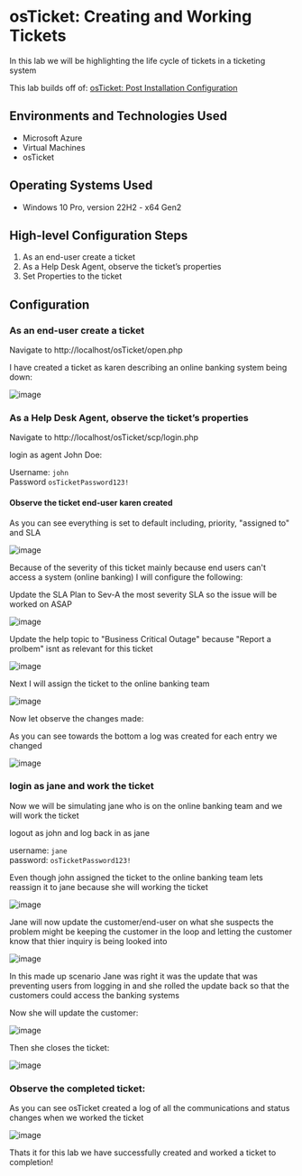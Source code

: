 # osTicket: Creating and Working Tickets

In this lab we will be highlighting the life cycle of tickets in a ticketing system

This lab builds off of: [osTicket: Post Installation Configuration](https://github.com/RobGaughan/osTicket-Post-Installation-Configuration)

## Environments and Technologies Used

- Microsoft Azure
- Virtual Machines
- osTicket

## Operating Systems Used 

- Windows 10 Pro, version 22H2 - x64 Gen2
 
## High-level Configuration Steps

1. As an end-user create a ticket
2. As a Help Desk Agent, observe the ticket’s properties
3. Set Properties to the ticket


## Configuration

### As an end-user create a ticket

Navigate to http://localhost/osTicket/open.php

I have created a ticket as karen describing an online banking system being down:

![image](https://github.com/user-attachments/assets/c958b676-fa5a-4adb-b16b-f5f13600559e)

### As a Help Desk Agent, observe the ticket’s properties

Navigate to http://localhost/osTicket/scp/login.php

login as agent John Doe:  

Username: `john`  
Password `osTicketPassword123!`

#### Observe the ticket end-user karen created

As you can see everything is set to default including, priority, "assigned to" and SLA

![image](https://github.com/user-attachments/assets/13722557-2a17-443e-b6b8-5aa049626918)

Because of the severity of this ticket mainly because end users can't access a system (online banking) I will configure the following: 

Update the SLA Plan to Sev-A the most severity SLA so the issue will be worked on ASAP

![image](https://github.com/user-attachments/assets/cadbffb7-c6c3-4119-9d15-f7e05b04c6e6)


Update the help topic to "Business Critical Outage" because "Report a prolbem" isnt as relevant for this ticket

![image](https://github.com/user-attachments/assets/101aed75-c2b5-47e6-bef0-015516d85894)

Next I will assign the ticket to the online banking team

![image](https://github.com/user-attachments/assets/905071a0-7394-4388-bf8a-d601668807dd)

Now let observe the changes made: 

As you can see towards the bottom a log was created for each entry we changed 

![image](https://github.com/user-attachments/assets/5c562c96-aafe-41eb-aee7-93630bea81ce)

### login as jane and work the ticket

Now we will be simulating jane who is on the online banking team and we will work the ticket

logout as john and log back in as jane
 
username: `jane`  
password: `osTicketPassword123!`  

Even though john assigned the ticket to the online banking team lets reassign it to jane because she will working the ticket

![image](https://github.com/user-attachments/assets/9738e64f-7431-4bb6-899a-02c55aa8f1bc)

Jane will now update the customer/end-user on what she suspects the problem might be keeping the customer in the loop and letting the customer know that thier inquiry is being looked into

![image](https://github.com/user-attachments/assets/5aa0ff92-c029-4e67-87d1-04d377291cde)

In this made up scenario Jane was right it was the update that was preventing users from logging in and she rolled the update back so that the customers could access the banking systems

Now she will update the customer: 

![image](https://github.com/user-attachments/assets/8cb4d96b-6a37-41a9-af19-518d70fb244c)

Then she closes the ticket:

![image](https://github.com/user-attachments/assets/335ea23c-cd1e-40cd-99aa-b3d3deb082b4)


### Observe the completed ticket:

As you can see osTicket created a log of all the communications and status changes when we worked the ticket

![image](https://github.com/user-attachments/assets/fb9f7400-b4ca-49e2-91ce-22040575aacf)


Thats it for this lab we have successfully created and worked a ticket to completion!



